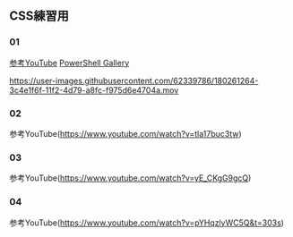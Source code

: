 ## CSS練習用
### 01
[参考YouTube](https://www.youtube.com/watch?v=daAVTmsMXeI)
[PowerShell Gallery](https://www.powershellgallery.com/packages/kurukuru-pwsh)

https://user-images.githubusercontent.com/62339786/180261264-3c4e1f6f-11f2-4d79-a8fc-f975d6e4704a.mov





### 02
参考YouTube(https://www.youtube.com/watch?v=tla17buc3tw)


### 03
参考YouTube(https://www.youtube.com/watch?v=yE_CKgG9gcQ)


### 04
参考YouTube(https://www.youtube.com/watch?v=pYHqzlyWC5Q&t=303s)
